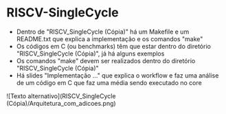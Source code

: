 # RISCV-SingleCycle
- Dentro de "RISCV_SingleCycle (Cópia)" há um Makefile e um README.txt que explica a implementação e os comandos "make"
- Os códigos em C (ou benchmarks) têm que estar dentro do diretório "RISCV_SingleCycle (Cópia)", já há alguns exemplos
- Os comandos "make" devem ser realizados dentro do diretório "RISCV_SingleCycle (Cópia)"
- Há slides "Implementação ..." que explica o workflow e faz uma análise de um código em C que faz uma média sendo executado no core

![Texto alternativo](RISCV_SingleCycle (Cópia)/Arquitetura_com_adicoes.png)
